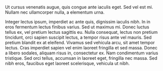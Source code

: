 Ut cursus venenatis augue, quis congue ante iaculis eget. Sed vel est mi. Nullam nec ullamcorper nulla, a elementum urna. 

Integer lectus ipsum, imperdiet ac ante quis, dignissim iaculis nibh. In in eros fermentum lectus finibus varius. Sed ut maximus mi. Donec luctus tellus ex, vel pretium lectus sagittis eu. Nulla consequat, lectus non pretium tincidunt, orci sapien suscipit lectus, a tempor risus ante vel mauris. Sed pretium blandit ex at eleifend. Vivamus sed vehicula arcu, sit amet tempor lectus. Cras imperdiet sapien vel enim laoreet fringilla et sed massa. Donec a libero sodales, aliquam risus in, consectetur ex. Nam condimentum varius tristique. Sed orci tellus, accumsan in laoreet eget, fringilla nec massa. Sed nibh eros, faucibus eget laoreet scelerisque, vehicula ut nibh. 
